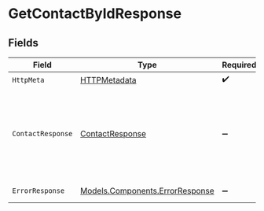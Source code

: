 # GetContactByIdResponse


## Fields

| Field                                                                                      | Type                                                                                       | Required                                                                                   | Description                                                                                |
| ------------------------------------------------------------------------------------------ | ------------------------------------------------------------------------------------------ | ------------------------------------------------------------------------------------------ | ------------------------------------------------------------------------------------------ |
| `HttpMeta`                                                                                 | [HTTPMetadata](../../Models/Components/HTTPMetadata.md)                                    | :heavy_check_mark:                                                                         | N/A                                                                                        |
| `ContactResponse`                                                                          | [ContactResponse](../../Models/Components/ContactResponse.md)                              | :heavy_minus_sign:                                                                         | The request was processed successfully. Contact details are included in the response body. |
| `ErrorResponse`                                                                            | [Models.Components.ErrorResponse](../../Models/Components/ErrorResponse.md)                | :heavy_minus_sign:                                                                         | Invalid request.                                                                           |
